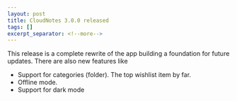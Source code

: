```yaml
---
layout: post
title: CloudNotes 3.0.0 released
tags: []
excerpt_separator: <!--more-->
---
```


This release is a complete rewrite of the app building a foundation for future updates. There are also new features like

- Support for categories (folder). The top wishlist item by far.
- Offline mode.
- Support for dark mode
